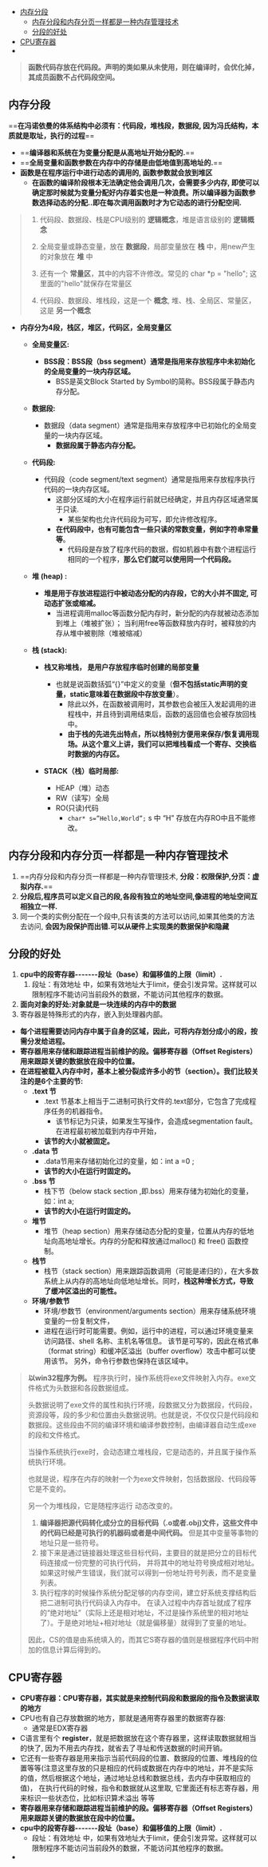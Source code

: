 - [内存分段](#内存分段)
  - [内存分段和内存分页一样都是一种内存管理技术](#内存分段和内存分页一样都是一种内存管理技术)
  - [分段的好处](#分段的好处)
- [CPU寄存器](#CPU寄存器)
- 





> **函数代码存放在代码段。声明的类如果从未使用，则在编译时，会优化掉，其成员函数不占代码段空间。**

## 内存分段

==**在冯诺依曼的体系结构中必须有：代码段，堆栈段，数据段,  因为冯氏结构，本质就是取址，执行的过程**==

- ==**编译器和系统在为变量分配是从高地址开始分配的.**==
- ==**全局变量和函数参数在内存中的存储是由低地值到高地址的.**==
- **函数是在程序运行中进行动态的调用的,  函数参数就会放到堆区**
  - **在函数的编译阶段根本无法确定他会调用几次，会需要多少内存, 即使可以确定那时候就为变量分配好内存着实也是一种浪费。所以编译器为函数参数选择动态的分配..即在每次调用函数时才为它动态的进行分配空间.**



> 1. 代码段、数据段、栈是CPU级别的  **逻辑概念**，堆是语言级别的  **逻辑概念**
>
> 2. 全局变量或静态变量，放在  **数据段**，局部变量放在 **栈** 中，用new产生的对象放在 **堆** 中
>
> 3. 还有一个 **常量区**，其中的内容不许修改。常见的 char *p = "hello"; 这里面的"hello"就保存在常量区
> 4. 代码段、数据段、堆栈段，这是一个 **概念**,         堆、栈、全局区、常量区，这是 **另一个概念**



- **内存分为4段，栈区，堆区，代码区，全局变量区**

  - **全局变量区:**

    - **BSS段：BSS段（bss segment）通常是指用来存放程序中未初始化的全局变量的一块内存区域。**
      - BSS是英文Block Started by Symbol的简称。BSS段属于静态内存分配。

  - **数据段:**

    - 数据段（data segment）通常是指用来存放程序中已初始化的全局变量的一块内存区域。 
      - **数据段属于静态内存分配。**

  - **代码段:**

    - 代码段（code segment/text segment）通常是指用来存放程序执行代码的一块内存区域。
      - 这部分区域的大小在程序运行前就已经确定，并且内存区域通常属于只读.
        - 某些架构也允许代码段为可写，即允许修改程序。
      - **在代码段中，也有可能包含一些只读的常数变量，例如字符串常量等**。
        - 代码段是存放了程序代码的数据，假如机器中有数个进程运行相同的一个程序，**那么它们就可以使用同一个代码段。**

  - **堆 (heap) :**

    - **堆是用于存放进程运行中被动态分配的内存段，它的大小并不固定, 可动态扩张或缩减。**
      - 当进程调用malloc等函数分配内存时，新分配的内存就被动态添加到堆上（堆被扩张）；
        当利用free等函数释放内存时，被释放的内存从堆中被剔除（堆被缩减）

  - **栈  (stack):**

    - **栈又称堆栈， 是用户存放程序临时创建的局部变量**
      - 也就是说函数括弧“{}”中定义的变量（**但不包括static声明的变量，static意味着在数据段中存放变量**）。
        - 除此以外，在函数被调用时，其参数也会被压入发起调用的进程栈中，并且待到调用结束后，函数的返回值也会被存放回栈中。
        - **由于栈的先进先出特点，所以栈特别方便用来保存/恢复调用现场。从这个意义上讲，我们可以把堆栈看成一个寄存、交换临时数据的内存区。**

    - **STACK（栈）临时局部:**
      - HEAP（堆）动态
      - RW（读写）全局
      - RO(只读)代码
        - `char* s=”Hello,World”;`  s 中  “H”  存放在内存RO中且不能修改。



## 内存分段和内存分页一样都是一种内存管理技术

1. ==内存分段和内存分页一样都是一种内存管理技术, **分段：权限保护,分页：虚拟内存.**==
2. **分段后,程序员可以定义自己的段,各段有独立的地址空间,像进程的地址空间互相独立一样.**
3. 同一个类的实例分配在一个段中,只有该类的方法可以访问,如果其他类的方法去访问, **会因为段保护而出错.可以从硬件上实现类的数据保护和隐藏**



## 分段的好处

1. **cpu中的段寄存器-------段址（base）和偏移值的上限（limit）.**
   1. 段址：有效地址 中，如果有效地址大于limit，便会引发异常。这样就可以限制程序不能访问当前段外的数据，不能访问其他程序的数据。
2. **面向对象的好处:对象就是一块连续的内存中的数据**
3. 寄存器是特殊形式的内存，嵌入到处理器内部。

- **每个进程需要访问内存中属于自身的区域，因此，可将内存划分成小的段，按需分发给进程。**
- **寄存器用来存储和跟踪进程当前维护的段。偏移寄存器（Offset Registers）用来跟踪关键的数据放在段中的位置。**
- **在进程被载入内存中时，基本上被分裂成许多小的节（section）。我们比较关注的是6个主要的节:**
  - **.text 节**
    - .text 节基本上相当于二进制可执行文件的.text部分，它包含了完成程序任务的机器指令。
      - 该节标记为只读，如果发生写操作，会造成segmentation fault。在进程最初被加载到内存中开始，
    - **该节的大小就被固定。**
  - **.data 节**
    - .data节用来存储初始化过的变量，如：int a =0 ; 
    - **该节的大小在运行时固定的。**
  - **.bss 节**
    - 栈下节（below stack section ,即.bss）用来存储为初始化的变量，如：int a; 
    - **该节的大小在运行时固定的。**
  - **堆节**
    - 堆节（heap section）用来存储动态分配的变量，位置从内存的低地址向高地址增长。内存的分配和释放通过malloc() 和 free() 函数控制。
  - **栈节**
    - 栈节（stack section）用来跟踪函数调用（可能是递归的），在大多数系统上从内存的高地址向低地址增长。同时，**栈这种增长方式，导致了缓冲区溢出的可能性。**
  - **环境/参数节**
    - 环境/参数节（environment/arguments section）用来存储系统环境变量的一份复制文件，
    - 进程在运行时可能需要。例如，运行中的进程，可以通过环境变量来访问路径、shell 名称、主机名等信息。
      该节是可写的，因此在格式串（format string）和缓冲区溢出（buffer overflow）攻击中都可以使用该节。
      另外，命令行参数也保持在该区域中。



> **以win32程序为例。**
> 程序执行时，操作系统将exe文件映射入内存。exe文件格式为头数据和各段数据组成。
>
> 头数据说明了exe文件的属性和执行环境，段数据又分为数据段，代码段，资源段等，段的多少和位置由头数据说明。也就是说，不仅仅只是代码段和数据段。这些段由不同的编译环境和编译参数控制，由编译器自动生成exe的段和文件格式。
>
> 当操作系统执行exe时，会动态建立堆栈段，它是动态的，并且属于操作系统执行环境。
>
> 也就是说，程序在内存的映射一个为exe文件映射，包括数据段、代码段等它是不变的。
>
> 另一个为堆栈段，它是随程序运行 动态改变的。
>
> 1. **编译器把源代码转化成分立的目标代码（.o或者.obj)文件，这些文件中的代码已经是可执行的机器码或者是中间代码。** 但是其中变量等事物的地址只是一些符号。   
> 2. 接下来是通过链接器处理这些目标代码，主要目的就是把分立的目标代码连接成一份完整的可执行代码，
>    并将其中的地址符号换成相对地址。如果这时候产生错误，我们就可以得到一份地址符号列表，而不是变量列表。
> 3. 执行程序的时候操作系统分配足够的内存空间，建立好系统支撑结构后把二进制可执行代码读入内存中。
>    在读入过程中内存首址就成了程序的“绝对地址”（实际上还是相对地址，不过是操作系统里的相对地址了）。于是绝对地址+相对地址（就是偏移量）就得到了变量的地址。   
>
> 因此，CS的值是由系统填入的，而其它S寄存器的值则是根据程序代码中附加的信息计算后得到的。





## CPU寄存器

- **CPU寄存器：CPU寄存器，其实就是来控制代码段和数据段的指令及数据读取的地方**
- CPU也有自己存放数据的地方，那就是通用寄存器里的数据寄存器:
  - 通常是EDX寄存器
- C语言里有个 **register**，就是把数据放在这个寄存器里，这样读取数据就相当的快了, 因为不用去内存找，就省去了寻址和传送数据的时间开销。
- 它还有一些寄存器是用来指示当前代码段的位置、数据段的位置、堆栈段的位置等等(注意这里存放的只是相应的代码或数据在内存中的地址，并不是实际的值，然后根据这个地址，通过地址总线和数据总线，去内存中获取相应的值)， 在执行代码的时候，指令和数据就从这里取, 它里面还有标志寄存器，用来标识一些状态位，比如标识算术溢出 等等
- **寄存器用来存储和跟踪进程当前维护的段。偏移寄存器（Offset Registers）用来跟踪关键的数据放在段中的位置。**
- **cpu中的段寄存器-------段址（base）和偏移值的上限（limit）.**
  - 段址：有效地址 中，如果有效地址大于limit，便会引发异常。这样就可以限制程序不能访问当前段外的数据，不能访问其他程序的数据。
- 

